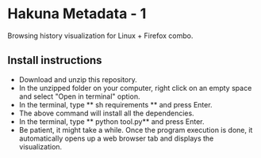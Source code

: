 # Hakuna Metadata - 1 
Browsing  history visualization for Linux + Firefox combo.

## Install instructions
- Download and unzip this repository.
- In the unzipped folder on your computer, right click on an empty space and select "Open in terminal" option.
- In the terminal, type ** sh requirements ** and press Enter.
- The above command will install all the dependencies.
- In the terminal, type ** python tool.py** and press Enter.
- Be patient, it might take a while. Once the program execution is done, it automatically opens up a web browser tab and displays the visualization.

